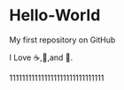 # Hello-World
My first repository on GitHub

I Love :coffee:,:pizza:,and :tea:.

111111111111111111111111111111
